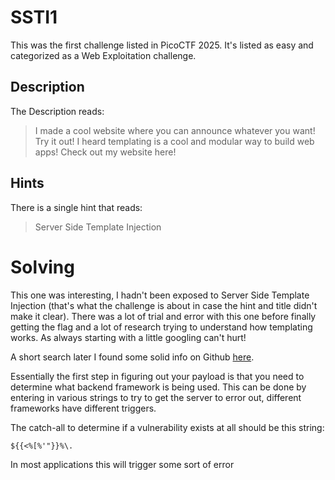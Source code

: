 # SSTI1
This was the first challenge listed in PicoCTF 2025.  It's listed as easy and categorized as a Web Exploitation challenge.

## Description
The Description reads:
> I made a cool website where you can announce whatever you want! Try it out!
> I heard templating is a cool and modular way to build web apps! Check out my website here!
## Hints
There is a single hint that reads:
> Server Side Template Injection

# Solving
This one was interesting, I hadn't been exposed to Server Side Template Injection (that's what the challenge is about in case the hint and title didn't make it clear).
There was a lot of trial and error with this one before finally getting the flag and a lot of research trying to understand how templating works.  As always starting with a little googling can't hurt!

A short search later I found some solid info on Github [here](https://github.com/swisskyrepo/PayloadsAllTheThings/tree/master/Server%20Side%20Template%20Injection).

Essentially the first step in figuring out your payload is that you need to determine what backend framework is being used.  This can be done by entering in various strings to try to get the server to error out, different frameworks have different triggers.

The catch-all to determine if a vulnerability exists at all should be this string:

```
${{<%[%'"}}%\.
```

In most applications this will trigger some sort of error
